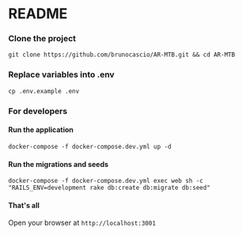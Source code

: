 # README

### Clone the project

`git clone https://github.com/brunocascio/AR-MTB.git && cd AR-MTB`

### Replace variables into .env

`cp .env.example .env`

### For developers

#### Run the application

`docker-compose -f docker-compose.dev.yml up -d`

#### Run the migrations and seeds

`docker-compose -f docker-compose.dev.yml exec web sh -c "RAILS_ENV=development rake db:create db:migrate db:seed"`

#### That's all

Open your browser at `http://localhost:3001`
